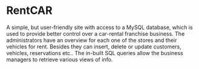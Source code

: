 # RentCAR

A simple, but user-friendly site with access to a MySQL database,
which is used to provide better control over a car-rental franchise
business. The administrators have an overview for each one of the
stores and their vehicles for rent. Besides they can insert, delete or
update customers, vehicles, reservations etc.. The in-built SQL
queries allow the business managers to retrieve various views of info.
